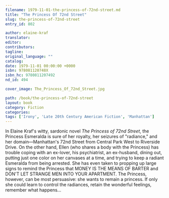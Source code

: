 ```yaml
---
filename: 1979-11-01-the-princess-of-72nd-street.md
title: "The Princess Of 72nd Street"
slug: the-princess-of-72nd-street
entry_id: 802

author: elaine-kraf
translator: 
editor: 
contributors: 
tagline: 
original_language: ""
catalog: 
date: 1979-11-01 00:00:00 +0000 
isbn: 978081120748X
isbn_hc: 9780811207492
nd_id: 494

cover_image: The_Princess_Of_72nd_Street.jpg

path: /book/the-princess-of-72nd-street
layout: book
category: Fiction
categories: 
tags: ['Irony', 'Late 20th Century American Fiction', 'Manhattan']
---
```

In Elaine Kraf's witty, sardonic novel *The Princess of 72nd Street*, the Princess Esmeralda is sure of her royalty, her seizures of "radiance," and her domain––Manhattan's 72nd Street from Central Park West to Riverside Drive. On the other hand, Ellen (who shares a body with the Princess) has trouble coping with an ex-lover, his psychiatrist, an ex-husband, dining out, putting just one color on her canvases at a time, and trying to keep a radiant Esmeralda from being arrested. She has even taken to propping up large signs to remind the Princess that MONEY IS THE MEANS OF BARTER and DON'T LET STRANGE MEN INTO YOUR APARTMENT. The Princess, however, can be most persuasive: she wants to remain a princess. If only she could learn to control the radiances, retain the wonderful feelings, remember what happens…





